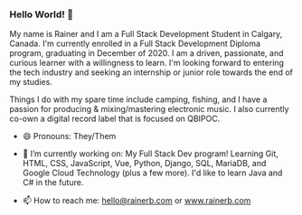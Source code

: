 ### Hello World! 👋

My name is Rainer and I am a Full Stack Development Student in Calgary, Canada. I'm currently
enrolled in a Full Stack Development Diploma program, graduating in December of 2020. I am a driven, passionate, 
and curious learner with a willingness to learn. I'm looking forward to entering the tech industry and seeking an 
internship or junior role towards the end of my studies.

Things I do with my spare time include camping, fishing, and I have a passion for producing & mixing/mastering 
electronic music. I also currently co-own a digital record label that is focused on QBIPOC. 

- 😄 Pronouns: They/Them

- 🔭 I’m currently working on: My Full Stack Dev program! Learning Git, HTML, CSS, JavaScript, Vue, Python, Django, SQL,
MariaDB, and Google Cloud Technology (plus a few more). I'd like to learn Java and C# in the future.

- 📫 How to reach me: hello@rainerb.com or www.rainerb.com


